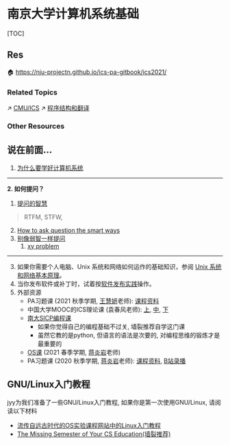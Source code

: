 # 南京大学计算机系统基础

[TOC]

 



## Res
🏠 https://nju-projectn.github.io/ics-pa-gitbook/ics2021/


### Related Topics
↗ [CMU/ICS](../../CMU/15-213,%2014-513,%2015-513%20(ICS)/15-213,%2014-513,%2015-513%20(ICS).md)
↗ [程序结构和翻译](../程序结构和翻译/程序结构和翻译.md)


### Other Resources



## 说在前面...

1. [为什么要学好计算机系统](https://nju-projectn.github.io/ics-pa-gitbook/ics2021/why.html)
---
**2. 如何提问？**
1. [提问的智慧](https://github.com/ryanhanwu/How-To-Ask-Questions-The-Smart-Way/blob/main/README-zh_CN.md)
> RTFM, STFW, 
2. [How to ask question the smart ways](http://www.catb.org/~esr/faqs/smart-questions.html)
3. [别像弱智一样提问](https://github.com/tangx/Stop-Ask-Questions-The-Stupid-Ways/blob/master/README.md)
	1. [xy problem](https://xyproblem.info)
---
3. 如果你需要个人电脑、Unix 系统和网络如何运作的基础知识，参阅 [Unix 系统和网络基本原理](http://en.tldp.org/HOWTO/Unix-and-Internet-Fundamentals-HOWTO/)。
4. 当你发布软件或补丁时，试着按[软件发布实践](http://en.tldp.org/HOWTO/Software-Release-Practice-HOWTO/index.html)操作。
6. 外部资源
    - PA习题课 (2021 秋季学期, [王慧妍](https://cocowhy1013.github.io/)老师): [课程资料](http://jyywiki.cn/ICS/2021/)
    - 中国大学MOOC的ICS理论课 (袁春风老师): [上](https://www.icourse163.org/course/NJU-1001625001), [中](https://www.icourse163.org/course/NJU-1001964032), [下](https://www.icourse163.org/course/NJU-1002532004)
    - [南大SICP编程课](https://nju-sicp.bitbucket.io/)
	    - 如果你觉得自己的编程基础不过关, 墙裂推荐自学这门课
	    - 虽然它教的是python, 但语言的语法是次要的, 对编程思维的锻炼才是最重要的
    - [OS课](http://jyywiki.cn/OS/2021/) (2021 春季学期, [蒋炎岩](http://ics.nju.edu.cn/~jyy)老师)
    - PA习题课 (2020 秋季学期, [蒋炎岩](http://ics.nju.edu.cn/~jyy)老师): [课程资料](http://jyywiki.cn/ICS/2020/), [B站录播](https://www.bilibili.com/video/BV1qa4y1j7xk/)



##  GNU/Linux入门教程
jyy为我们准备了一些GNU/Linux入门教程, 如果你是第一次使用GNU/Linux, 请阅读以下材料
-   [流传自远古时代的OS实验课程网站中的Linux入门教程](https://nju-projectn.github.io/ics-pa-gitbook/ics2021/linux.html)
-   [The Missing Semester of Your CS Education(墙裂推荐)](https://missing.csail.mit.edu/)

